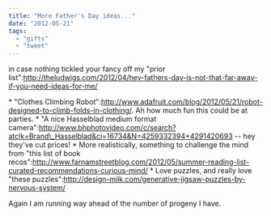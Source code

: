 ```yaml
---
title: "More Father's Day ideas..."
date: "2012-05-21"
tags: 
  - "gifts"
  - "tweet"
---
```


in case nothing tickled your fancy off my "prior list":http://theludwigs.com/2012/04/hey-fathers-day-is-not-that-far-away-if-you-need-ideas-for-me/

\* "Clothes Climbing Robot":http://www.adafruit.com/blog/2012/05/21/robot-designed-to-climb-folds-in-clothing/. Ah how much fun this could be at parties. \* "A nice Hasselblad medium format camera":http://www.bhphotovideo.com/c/search?atclk=Brand\_Hasselblad&ci=16734&N=4259332394+4291420693 -- hey they've cut prices! \* More realistically, something to challenge the mind from "this list of book recos":http://www.farnamstreetblog.com/2012/05/summer-reading-list-curated-recommendations-curious-mind/ \* Love puzzles, and really love "these puzzles":http://design-milk.com/generative-jigsaw-puzzles-by-nervous-system/

Again I am running way ahead of the number of progeny I have.

